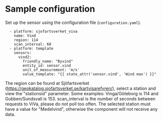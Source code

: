 # Sample configuration
Set up the sensor using the configuration file (```configuration.yaml```).
```
  - platform: sjofartsverket_viva
    name: Vind
    region: 114
    scan_interval: 60
  - platform: template
    sensors:
      vind2:
        friendly_name: "Byvind"
        entity_id: sensor.vind
        unit_of_measurement: 'm/s'
        value_template: "{{ state_attr('sensor.vind', 'Wind max') }}"
```
The region can be found at Sjöfartsverket (https://geokatalog.sjofartsverket.se/kartvisarefyren/), select a station and view the "stationsid" parameter. Some examples: Vinga/Göteborg is 114 and Gubben/Sundsvall is 153. scan_interval is the number of seconds between requests to ViVa, please do not poll too often. The selected station must have a value for "Medelvind", otherwise the component will not receive any data.
